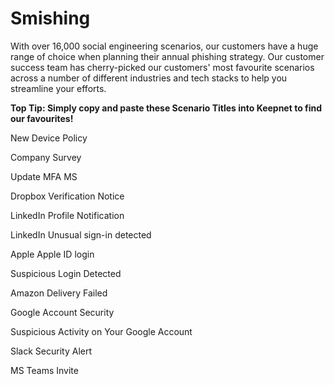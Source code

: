 # Smishing

With over 16,000 social engineering scenarios, our customers have a huge range of choice when planning their annual phishing strategy. Our customer success team has cherry-picked our customers' most favourite scenarios across a number of different industries and tech stacks to help you streamline your efforts.&#x20;

**Top Tip: Simply copy and paste these Scenario Titles into Keepnet to find our favourites!**&#x20;

New Device Policy

Company Survey

Update MFA MS

Dropbox Verification Notice

LinkedIn Profile Notification

LinkedIn Unusual sign-in detected

Apple Apple ID login

Suspicious Login Detected

Amazon Delivery Failed

Google Account Security

Suspicious Activity on Your Google Account

Slack Security Alert

MS Teams Invite

